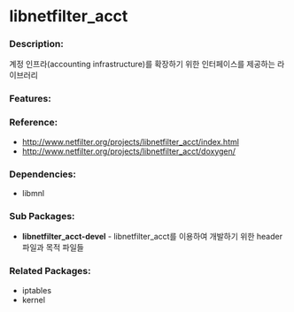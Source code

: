 # libnetfilter_acct

### Description:
계정 인프라(accounting infrastructure)를 확장하기 위한 인터페이스를 제공하는 라이브러리

### Features:


### Reference:
* http://www.netfilter.org/projects/libnetfilter_acct/index.html
* http://www.netfilter.org/projects/libnetfilter_acct/doxygen/

### Dependencies:
* libmnl

### Sub Packages:
* **libnetfilter_acct-devel** - libnetfilter_acct를 이용하여 개발하기 위한 header 파일과 목적 파일들

### Related Packages:
* iptables
* kernel

